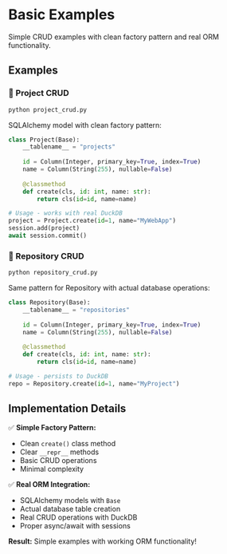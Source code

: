 # Basic Examples

Simple CRUD examples with clean factory pattern and real ORM functionality.

## Examples

### 🚀 Project CRUD
```bash
python project_crud.py
```

SQLAlchemy model with clean factory pattern:
```python
class Project(Base):
    __tablename__ = "projects"
    
    id = Column(Integer, primary_key=True, index=True)
    name = Column(String(255), nullable=False)
    
    @classmethod
    def create(cls, id: int, name: str):
        return cls(id=id, name=name)

# Usage - works with real DuckDB
project = Project.create(id=1, name="MyWebApp")
session.add(project)
await session.commit()
```

### 📁 Repository CRUD
```bash
python repository_crud.py
```

Same pattern for Repository with actual database operations:
```python
class Repository(Base):
    __tablename__ = "repositories"
    
    id = Column(Integer, primary_key=True, index=True)
    name = Column(String(255), nullable=False)
    
    @classmethod
    def create(cls, id: int, name: str):
        return cls(id=id, name=name)

# Usage - persists to DuckDB
repo = Repository.create(id=1, name="MyProject")
```

## Implementation Details

✅ **Simple Factory Pattern:**
- Clean `create()` class method
- Clear `__repr__` methods
- Basic CRUD operations
- Minimal complexity

✅ **Real ORM Integration:**
- SQLAlchemy models with `Base`
- Actual database table creation
- Real CRUD operations with DuckDB
- Proper async/await with sessions

**Result:** Simple examples with working ORM functionality!